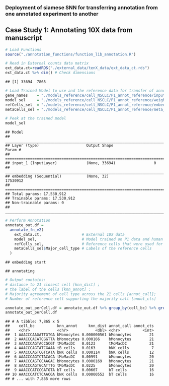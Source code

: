 ### Deployment of siamese SNN for transferring annotation from one annotated experiment to another

Case Study 1: Annotating 10X data from manuscript
-------------------------------------------------

``` r
# Load Functions
source("./annotation_functions/function_lib_annotation.R")

# Read in External counts data matrix
ext_data.ct=readRDS("./external_data/tenX_data/ext_data_ct.rds")
ext_data.ct %>% dim() # Check dimensions
```

    ## [1] 33694  7865

``` r
# Load Trained Model to use and the reference data for transfer of annotation
gene_names    = "./models_reference/cell_NSCLC/P1_annot_reference/input_genes.csv"%>%  read_csv() %>% pull(symbol)
model_sel     = "./models_reference/cell_NSCLC/P1_annot_reference/weights.h5"     %>% build_embedding(rna_length = length(gene_names),weights_h5 = .)
refCells_sel  = "./models_reference/cell_NSCLC/P1_annot_reference/embed_ref.rds"  %>% readRDS()
metaCells_sel = "./models_reference/cell_NSCLC/P1_annot_reference/meta_ref.rds"   %>% readRDS()
```

``` r
# Peek at the trained model
model_sel
```

    ## Model
    ## ___________________________________________________________________________
    ## Layer (type)                     Output Shape                  Param #     
    ## ===========================================================================
    ## input_1 (InputLayer)             (None, 33694)                 0           
    ## ___________________________________________________________________________
    ## embedding (Sequential)           (None, 32)                    17530912    
    ## ===========================================================================
    ## Total params: 17,530,912
    ## Trainable params: 17,530,912
    ## Non-trainable params: 0
    ## ___________________________________________________________________________

``` r
# Perform Annotation
annotate_out.df = 
  annotate_fn_v2(
    ext_data.ct,                  # External 10X data
    model_sel,                    # Model trained on P1 data and human annotations
    refCells_sel,                 # Reference cells that were used for training
    metaCells_sel$Major_cell_type # Labels of the reference cells
  )
```

    ## embedding start

    ## annotating

``` r
# Output contains:
# distance to 21 closest cell [knn_dist] ;
# the label of the cells [knn_annot] ; 
# Majority agreement of cell type across the 21 cells [annot_call];
# Number of reference cell supporting the majority call [annot_cts]

annotate_out_perCell.df = annotate_out.df %>% group_by(cell_bc) %>% group_by(cell_bc) %>% arrange(-annot_cts) %>% slice(1) %>% ungroup()
annotate_out_perCell.df
```

    ## # A tibble: 7,865 x 5
    ##    cell_bc          knn_annot     knn_dist annot_call annot_cts
    ##    <chr>            <chr>            <dbl> <chr>          <int>
    ##  1 AAACCCAAGATTGTGA bMonocytes 0.000000561 bMonocytes        21
    ##  2 AAACCCACATCGGTTA bMonocytes 0.000166    bMonocytes        21
    ##  3 AAACCCAGTACCGCGT tMoMacDC   0.0123      tMoMacDC          21
    ##  4 AAACCCAGTATCGAAA tB cells   0.0163      bNK cells          7
    ##  5 AAACCCAGTCGTCATA bNK cells  0.000114    bNK cells         12
    ##  6 AAACCCAGTCTACACA tMoMacDC   0.00991     bMonocytes        20
    ##  7 AAACCCAGTGCAAGAC bMonocytes 0.0000169   bMonocytes        21
    ##  8 AAACCCAGTGCATTTG tMoMacDC   0.0225      bMonocytes        20
    ##  9 AAACCCATCCGATGTA bT cells   0.00607     bT cells          16
    ## 10 AAACCCATCTCAACGA bNK cells  0.00000552  bT cells          16
    ## # ... with 7,855 more rows
